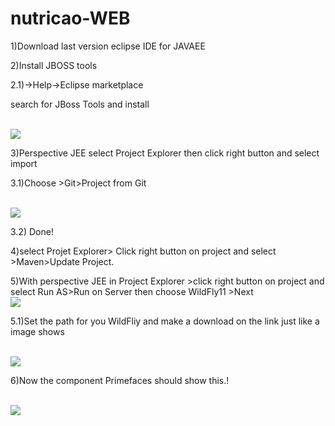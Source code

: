 # nutricao-WEB


1)Download last version eclipse IDE for JAVAEE

2)Install  JBOSS tools

2.1)->Help->Eclipse marketplace

search for JBoss Tools and install


<br>
<img src='https://1.bp.blogspot.com/-sUiJqolN5Rs/WqcovbiOgcI/AAAAAAAADII/2HZBLGhjnmk6pM2_GHvAleJ5lp_i0uf-wCLcBGAs/s320/jboss.png'/>
</br>



3)Perspective JEE select Project Explorer then click right button and select import

3.1)Choose >Git>Project from Git

<br>
<img src='https://1.bp.blogspot.com/-2gShJl41r3M/Wqcr_N6uQYI/AAAAAAAADIg/0FD5V-ibI3Ykb0o_NShAgWC_gBBmP51DwCLcBGAs/s1600/git.png'/>
</br>

3.2) Done!


4)select Projet Explorer> Click right button on project and select >Maven>Update Project.


5)With perspective JEE in Project Explorer >click right button on project and select Run AS>Run on Server then choose WildFly11 >Next
<br>
<img src='https://3.bp.blogspot.com/-IEa2mJ4U-N0/Wqcu1C6r0eI/AAAAAAAADI4/ZMdXzIrkPos5x-sKy1U8Ba9BFi7BA97GACLcBGAs/s1600/Screen%2BShot%2B2018-03-12%2Bat%2B22.51.27.png'/>
</br>

5.1)Set the path for you WildFliy and make a download on the link just like a image shows

<br>
<img src='https://2.bp.blogspot.com/-np81tFjRKus/WqcxJ_UAsUI/AAAAAAAADJE/ndAgcGf4CTgq_fDXG5Bb1pFMCaXc0w9WQCLcBGAs/s1600/Screen%2BShot%2B2018-03-12%2Bat%2B23.01.32.png'/>
</br>



6)Now the component Primefaces should show this.!

<br>
<img src='https://2.bp.blogspot.com/-FGRtNyiNx5w/Wqcy8l0Jf4I/AAAAAAAADJc/DHxcTNtmmw8KKlXLTwX6H79Fr6fO657vgCLcBGAs/s1600/Screen%2BShot%2B2018-03-12%2Bat%2B23.09.00.png'/>
</br>

